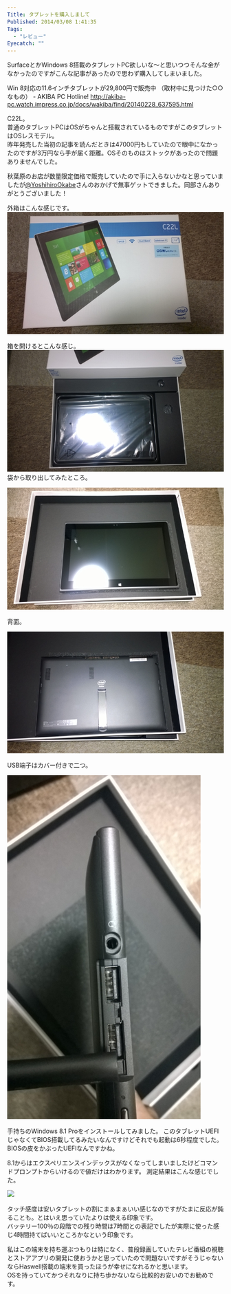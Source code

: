 ```yaml
---
Title: タブレットを購入しまして
Published: 2014/03/08 1:41:35
Tags:
  - "レビュー"
Eyecatch: ""
---
```

SurfaceとかWindows 8搭載のタブレットPC欲しいな～と思いつつそんな金がなかったのですがこんな記事があったので思わず購入してしまいました。

Win 8対応の11.6インチタブレットが29,800円で販売中 （取材中に見つけた○○なもの） - AKIBA PC Hotline!
http://akiba-pc.watch.impress.co.jp/docs/wakiba/find/20140228_637595.html

C22L。  
普通のタブレットPCはOSがちゃんと搭載されているものですがこのタブレットはOSレスモデル。  
昨年発売した当初の記事を読んだときは47000円もしていたので眼中になかったのですが3万円なら手が届く距離。OSそのものはストックがあったので問題ありませんでした。

秋葉原のお店が数量限定価格で販売していたので手に入らないかなと思っていましたが[@YoshihiroOkabe](https://twitter.com/YoshihiroOkabe)さんのおかげで無事ゲットできました。岡部さんありがとうございました！

外箱はこんな感じです。  
![](20140306194824.jpg) 

箱を開けるとこんな感じ。
![](20140306195742.jpg) 
袋から取り出してみたところ。

![](20140306200019.jpg) 

背面。

![](20140306200942.jpg) 

USB端子はカバー付きで二つ。

![](20140306201701.jpg) 

手持ちのWindows 8.1 Proをインストールしてみました。
このタブレットUEFIじゃなくてBIOS搭載してるみたいなんですけどそれでも起動は6秒程度でした。BIOSの皮をかぶったUEFIなんですかね。

8.1からはエクスペリエンスインデックスがなくなってしまいましたけどコマンドプロンプトからいけるので値だけはわかります。
測定結果はこんな感じでした。

![](20140308012029.jpg) 

タッチ感度は安いタブレットの割にまぁまぁいい感じなのですがたまに反応が鈍ることも。とはいえ思っていたよりは使える印象です。  
バッテリー100％の段階での残り時間は7時間との表記でしたが実際に使った感じ4時間持てばいいところかなという印象です。

私はこの端末を持ち運ぶつもりは特になく、普段録画していたテレビ番組の視聴とストアアプリの開発に使おうかと思っていたので問題ないですがそうじゃないならHaswell搭載の端末を買ったほうが幸せになれるかと思います。  
OSを持っていてかつそれなりに持ち歩かないなら比較的お安いのでお勧めです。